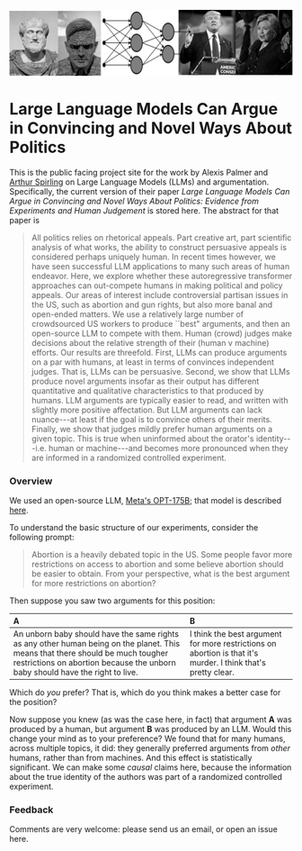 <p align="center">
<img src="https://github.com/ArthurSpirling/LargeLanguageArguments/blob/main/LLM_banner_2.jpg" width = "800" title="LLM politics image">
</p>


# Large Language Models Can Argue in Convincing and Novel Ways About Politics

This is the public facing project site for the work by Alexis Palmer and [Arthur Spirling](http://arthurspirling.org/) on Large Language Models (LLMs) and argumentation. Specifically, the current version of their paper *Large Language Models Can Argue in Convincing and Novel Ways About Politics: Evidence from Experiments and Human Judgement* is stored here. The abstract for that paper is

> All politics relies on rhetorical appeals. Part creative art, part scientific analysis of what works, the ability to construct persuasive appeals is considered perhaps uniquely human.  In recent times however, we have seen successful LLM applications to many such areas of human endeavor.  Here, we explore whether these autoregressive transformer approaches can out-compete humans in making political and policy appeals. Our areas of interest include controversial partisan issues in the US,  such as abortion and gun rights, but also more banal and open-ended matters.  We use a relatively large number of crowdsourced US workers to produce ``best" arguments, and then an open-source LLM to compete with them. Human (crowd) judges make decisions about the relative strength of their (human v machine) efforts.  Our results are threefold.  First, LLMs can produce arguments on a par with humans, at least in terms of convinces independent judges.  That is, LLMs can be persuasive. Second, we show that LLMs produce novel arguments insofar as their output has different quantitative and qualitative characteristics to that produced by humans.  LLM arguments are typically easier to read, and written with slightly more positive affectation.  But LLM arguments can lack nuance---at least if the goal is to convince others of their merits.  Finally, we show that judges mildly prefer human arguments on a given topic.  This is true when uninformed about the orator's identity---i.e. human or machine---and becomes more pronounced when they are informed in a randomized controlled experiment.

### Overview

We used an open-source LLM, [Meta's OPT-175B](https://ai.facebook.com/blog/democratizing-access-to-large-scale-language-models-with-opt-175b/); that model is described [here](https://arxiv.org/abs/2205.01068). 

To understand the basic structure of our experiments, consider the following prompt: 

> Abortion is a heavily debated topic in the US. Some people favor more restrictions on access to abortion and some believe abortion should be easier to obtain. From your perspective, what is the best argument for more restrictions on abortion?

Then suppose you saw two arguments for this position: 

| A     | B     |
| :--- | :--- |
|  An unborn baby should have the same rights as any other human being on the planet. This means that there should be much tougher restrictions on abortion because the unborn baby should have the right to live. |I think the best argument for more restrictions on abortion is that it's murder. I think that's pretty clear.|

Which do *you* prefer?  That is, which do you think makes a better case for the position?

Now suppose you knew (as was the case here, in fact) that argument **A** was produced by a human, but argument **B** was produced by an LLM.  Would this change your mind as to your preference?  We found that for many humans, across multiple topics, it did: they generally preferred arguments from *other* humans, rather than from machines.  And this effect is statistically significant.  We can make some *causal* claims here, because the information about the true identity of the authors was part of a randomized controlled experiment. 

### Feedback
Comments are very welcome: please send us an email, or open an issue here. 
